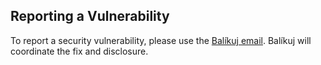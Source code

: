 ## Reporting a Vulnerability

To report a security vulnerability, please use the [Balíkuj email](info@balikuj.cz). Balíkuj will coordinate the fix and disclosure.